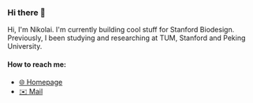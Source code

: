 ### Hi there 👋

<!--
**NikolaiMadlener/NikolaiMadlener** is a ✨ _special_ ✨ repository because its `README.md` (this file) appears on your GitHub profile.

- 🔭 I’m currently working on ...
- 🌱 I’m currently learning ...
- 👯 I’m looking to collaborate on ...
- 🤔 I’m looking for help with ...
- 💬 Ask me about ...
- 📫 How to reach me: ...
- 😄 Pronouns: ...
- ⚡ Fun fact: ...
-->

Hi, I'm Nikolai. I'm currently building cool stuff for Stanford Biodesign. Previously, I been studying and researching at TUM, Stanford and Peking University.

#### How to reach me:
 - [🌐 Homepage](https://madlener.io)
 - [✉️ Mail](mailto:nikolai@madlener.io)
